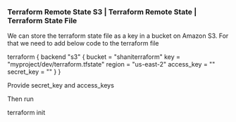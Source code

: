 ### Terraform Remote State S3 | Terraform Remote State | Terraform State File

We can store the terraform state file as a  key in a bucket on Amazon S3. For that we need to add below code to the terraform file

terraform {
  backend "s3" {
    bucket = "shaniterraform"
   key    = "myproject/dev/terraform.tfstate"
   region = "us-east-2"
   access_key = ""
  secret_key = ""
  }
}

Provide secret_key and access_keys 

Then run 

terraform init

